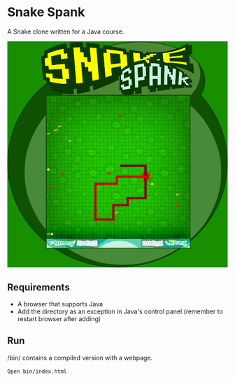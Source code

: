 # Snake Spank
A Snake clone written for a Java course.

![alt text](readme_screenshot.jpg "Screenshot")

## Requirements
* A browser that supports Java
* Add the directory as an exception in Java's control panel (remember to restart browser after adding)

## Run
/bin/ contains a compiled version with a webpage.
```
Open bin/index.html
```
